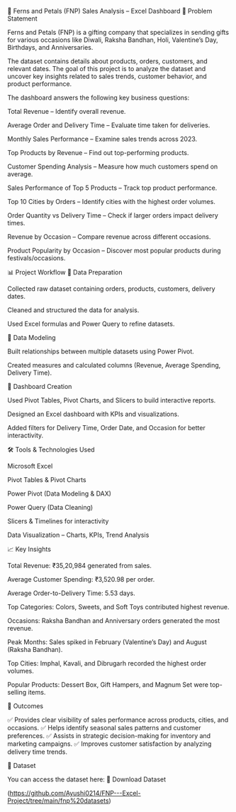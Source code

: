  🌸 Ferns and Petals (FNP) Sales Analysis – Excel Dashboard
📌 Problem Statement

Ferns and Petals (FNP) is a gifting company that specializes in sending gifts for various occasions like Diwali, Raksha Bandhan, Holi, Valentine’s Day, Birthdays, and Anniversaries.

The dataset contains details about products, orders, customers, and relevant dates.
The goal of this project is to analyze the dataset and uncover key insights related to sales trends, customer behavior, and product performance.

The dashboard answers the following key business questions:

Total Revenue – Identify overall revenue.

Average Order and Delivery Time – Evaluate time taken for deliveries.

Monthly Sales Performance – Examine sales trends across 2023.

Top Products by Revenue – Find out top-performing products.

Customer Spending Analysis – Measure how much customers spend on average.

Sales Performance of Top 5 Products – Track top product performance.

Top 10 Cities by Orders – Identify cities with the highest order volumes.

Order Quantity vs Delivery Time – Check if larger orders impact delivery times.

Revenue by Occasion – Compare revenue across different occasions.

Product Popularity by Occasion – Discover most popular products during festivals/occasions.

📊 Project Workflow
🔹 Data Preparation

Collected raw dataset containing orders, products, customers, delivery dates.

Cleaned and structured the data for analysis.

Used Excel formulas and Power Query to refine datasets.

🔹 Data Modeling

Built relationships between multiple datasets using Power Pivot.

Created measures and calculated columns (Revenue, Average Spending, Delivery Time).

🔹 Dashboard Creation

Used Pivot Tables, Pivot Charts, and Slicers to build interactive reports.

Designed an Excel dashboard with KPIs and visualizations.

Added filters for Delivery Time, Order Date, and Occasion for better interactivity.

🛠 Tools & Technologies Used

Microsoft Excel

Pivot Tables & Pivot Charts

Power Pivot (Data Modeling & DAX)

Power Query (Data Cleaning)

Slicers & Timelines for interactivity

Data Visualization – Charts, KPIs, Trend Analysis

📈 Key Insights

Total Revenue: ₹35,20,984 generated from sales.

Average Customer Spending: ₹3,520.98 per order.

Average Order-to-Delivery Time: 5.53 days.

Top Categories: Colors, Sweets, and Soft Toys contributed highest revenue.

Occasions: Raksha Bandhan and Anniversary orders generated the most revenue.

Peak Months: Sales spiked in February (Valentine’s Day) and August (Raksha Bandhan).

Top Cities: Imphal, Kavali, and Dibrugarh recorded the highest order volumes.

Popular Products: Dessert Box, Gift Hampers, and Magnum Set were top-selling items.

🚀 Outcomes

✅ Provides clear visibility of sales performance across products, cities, and occasions.
✅ Helps identify seasonal sales patterns and customer preferences.
✅ Assists in strategic decision-making for inventory and marketing campaigns.
✅ Improves customer satisfaction by analyzing delivery time trends.

📂 Dataset

You can access the dataset here:
🔗 Download Dataset

(https://github.com/Ayushi0214/FNP---Excel-Project/tree/main/fnp%20datasets)
